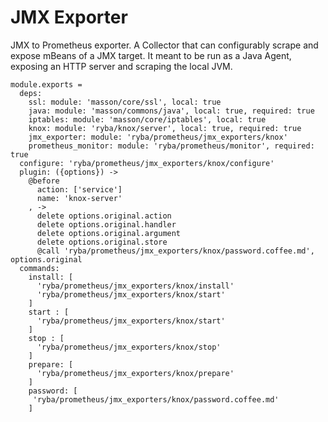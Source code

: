 
# JMX Exporter

JMX to Prometheus exporter.
A Collector that can configurably scrape and expose mBeans of a JMX target. 
It meant to be run as a Java Agent, exposing an HTTP server and scraping the local JVM.

    module.exports =
      deps:
        ssl: module: 'masson/core/ssl', local: true
        java: module: 'masson/commons/java', local: true, required: true
        iptables: module: 'masson/core/iptables', local: true
        knox: module: 'ryba/knox/server', local: true, required: true
        jmx_exporter: module: 'ryba/prometheus/jmx_exporters/knox'
        prometheus_monitor: module: 'ryba/prometheus/monitor', required: true
      configure: 'ryba/prometheus/jmx_exporters/knox/configure'
      plugin: ({options}) ->
        @before
          action: ['service']
          name: 'knox-server'
        , ->
          delete options.original.action
          delete options.original.handler
          delete options.original.argument
          delete options.original.store
          @call 'ryba/prometheus/jmx_exporters/knox/password.coffee.md', options.original
      commands:
        install: [
          'ryba/prometheus/jmx_exporters/knox/install'
          'ryba/prometheus/jmx_exporters/knox/start'
        ]
        start : [
          'ryba/prometheus/jmx_exporters/knox/start'
        ]
        stop : [
          'ryba/prometheus/jmx_exporters/knox/stop'
        ]
        prepare: [
          'ryba/prometheus/jmx_exporters/knox/prepare'
        ]
        password: [
         'ryba/prometheus/jmx_exporters/knox/password.coffee.md'
        ]
